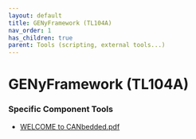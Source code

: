 ```yaml
---
layout: default
title: GENyFramework (TL104A)
nav_order: 1
has_children: true
parent: Tools (scripting, external tools...)
---
```

# GENyFramework (TL104A)
### Specific Component Tools

- [WELCOME to CANbedded.pdf](tools/GENy%201.4/WELCOME%20to%20CANbedded.pdf)

